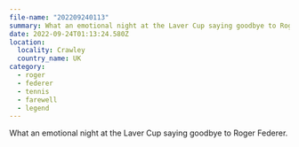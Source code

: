 ```yaml
---
file-name: "202209240113"
summary: What an emotional night at the Laver Cup saying goodbye to Roger Federer.
date: 2022-09-24T01:13:24.580Z
location:
  locality: Crawley
  country_name: UK
category:
  - roger
  - federer
  - tennis
  - farewell
  - legend
---
```


What an emotional night at the Laver Cup saying goodbye to Roger Federer.
